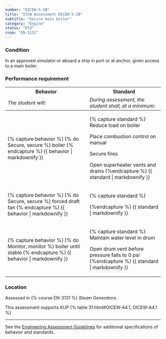 ```yaml
---
number: "OICEW-5-2B"
title: "STCW Assessment OICEW-5-2B"
subtitle: "Secure main boiler"
category: "Engine"
status: "Old"
cnum: "EN-3131"
---
```

### Condition

In an approved simulator or aboard a ship in port or at anchor, given access to a main boiler.

### Performance requirement 

<table width='100%' class='Guidelines'>
 <thead>
 <tr>
     <th class='thirty'>Behavior</th>
     <th class='seventy'>Standard</th>
 </tr>
 <tr>
     <td><em>The student will:</em></td>
     <td><em>During assessment, the student shall, at a minimum:</em></td>
 </tr>
 </thead>
 <tbody>
 

<tr><td>

{% capture behavior %}
{% do Secure, secure %} boiler
{% endcapture %}
{{ behavior | markdownify }}

</td><td>

{% capture standard %}
Reduce load on boiler

Place combustion control on manual

Secure fires

Open superheater vents and drains
{%endcapture %}
{{ standard | markdownify }}

</td></tr>



<tr><td>

{% capture behavior %}
{% do Secure, secure %} forced draft fan
{% endcapture %}
{{ behavior | markdownify }}

</td><td>

{% capture standard %}

{%endcapture %}
{{ standard | markdownify }}

</td></tr>



<tr><td>

{% capture behavior %}
{% do Monitor, monitor %} boiler until stable
{% endcapture %}
{{ behavior | markdownify }}

</td><td>

{% capture standard %}
Maintain water level in drum

Open drum vent before pressure falls to 0 psi
{%endcapture %}
{{ standard | markdownify }}

</td></tr>



 </tbody>
 </table>

### Location

Assessed in  {% course  EN-3131 %}  *Steam Generators*.

This assessment supports KUP {% table 31.html#OICEW-A4.1, OICEW-A4.1 %}

***



See the [Engineering Assessment Guidelines](guidelines) for additional specifications of behavior and standards.